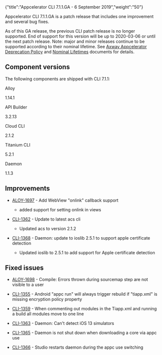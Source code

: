 {"title":"Appcelerator CLI 7.1.1.GA - 6 September 2019","weight":"50"}

Appcelerator CLI 7.1.1.GA is a patch release that includes one improvement and several bug fixes.

As of this GA release, the previous CLI patch release is no longer supported. End of support for this version will be up to 2020-03-06 or until the next patch release. Note: major and minor releases continue to be supported according to their nominal lifetime. See [Axway Appcelerator Deprecation Policy](/docs/appc/AMPLIFY_Appcelerator_Services_Overview/Axway_Appcelerator_Deprecation_Policy/) and [Nominal Lifetimes](/docs/appc/AMPLIFY_Appcelerator_Services_Overview/Axway_Appcelerator_Product_Lifecycle/#NominalLifetimes) documents for details.

## Component versions

The following components are shipped with CLI 7.1.1:

Alloy

1.14.1

API Builder

3.2.13

Cloud CLI

2.1.2

Titanium CLI

5.2.1

Daemon

1.1.3

## Improvements

* [ALOY-1697](https://jira.appcelerator.org/browse/ALOY-1697) - Add WebView "onlink" callback support

  * added support for setting onlink in views

* [CLI-1362](https://jira.appcelerator.org/browse/CLI-1362) - Update to latest acs cli

  * Updated acs to version 2.1.2

* [CLI-1368](https://jira.appcelerator.org/browse/CLI-1368) - Daemon: update to ioslib 2.5.1 to support apple certificate detection

  * Updated ioslib to 2.5.1 to add support for Apple certificate detection


## Fixed issues

* [ALOY-1698](https://jira.appcelerator.org/browse/ALOY-1698) - Compile: Errors thrown during sourcemap step are not visible to a user

* [CLI-1355](https://jira.appcelerator.org/browse/CLI-1355) - Android "appc run" will always trigger rebuild if "tiapp.xml" is missing encryption policy property

* [CLI-1359](https://jira.appcelerator.org/browse/CLI-1359) - When commenting out modules in the Tiapp.xml and running a build all modules move to one line

* [CLI-1363](https://jira.appcelerator.org/browse/CLI-1363) - Daemon: Can't detect iOS 13 simulators

* [CLI-1365](https://jira.appcelerator.org/browse/CLI-1365) - Daemon is not shut down when downloading a core via appc use

* [CLI-1366](https://jira.appcelerator.org/browse/CLI-1366) - Studio restarts daemon during the appc use switching
